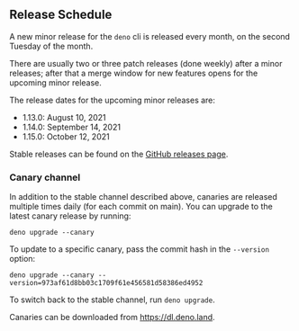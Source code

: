 ## Release Schedule

A new minor release for the `deno` cli is released every month, on the second
Tuesday of the month.

There are usually two or three patch releases (done weekly) after a minor
releases; after that a merge window for new features opens for the upcoming
minor release.

The release dates for the upcoming minor releases are:

- 1.13.0: August 10, 2021
- 1.14.0: September 14, 2021
- 1.15.0: October 12, 2021

Stable releases can be found on the
[GitHub releases page](https://github.com/denoland/deno/releases).

### Canary channel

In addition to the stable channel described above, canaries are released
multiple times daily (for each commit on main). You can upgrade to the latest
canary release by running:

```
deno upgrade --canary
```

To update to a specific canary, pass the commit hash in the `--version` option:

```
deno upgrade --canary --version=973af61d8bb03c1709f61e456581d58386ed4952
```

To switch back to the stable channel, run `deno upgrade`.

Canaries can be downloaded from https://dl.deno.land.
